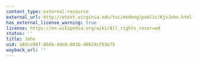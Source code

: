 ```yaml
---
content_type: external-resource
external_url: http://etext.virginia.edu/toc/modeng/public/KjvJohn.html
has_external_license_warning: true
license: https://en.wikipedia.org/wiki/All_rights_reserved
status: ''
title: John
uid: a8dce98f-866b-4de0-801b-40629cf83e75
wayback_url: ''
---
```

